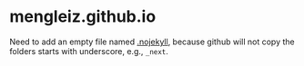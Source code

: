 # mengleiz.github.io

Need to add an empty file named [.nojekyll](https://www.seanosier.com/2021/04/28/github-pages-no-jekyll/), because github will not copy the folders starts with underscore, e.g., `_next`.

